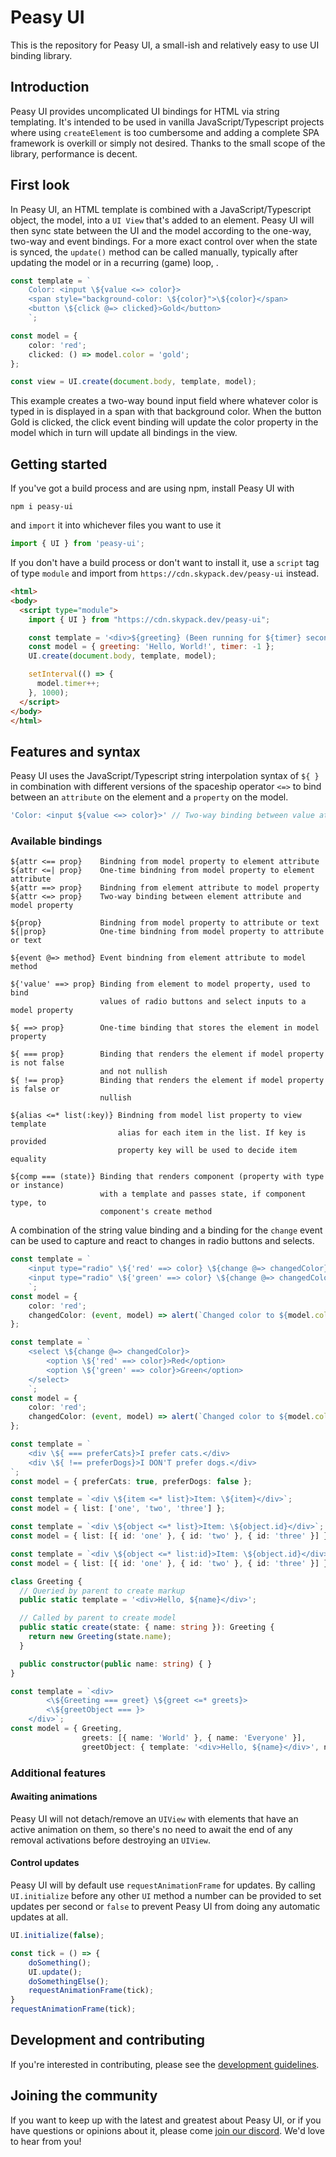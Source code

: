# Peasy UI

This is the repository for Peasy UI, a small-ish and relatively easy to use UI binding library.

## Introduction

Peasy UI provides uncomplicated UI bindings for HTML via string templating. It's intended to be used in vanilla JavaScript/Typescript projects where using `createElement` is too cumbersome and adding a complete SPA framework is overkill or simply not desired. Thanks to the small scope of the library, performance is decent.

## First look

In Peasy UI, an HTML template is combined with a JavaScript/Typescript object, the model, into a `UI View` that's added to an element. Peasy UI will then sync state between the UI and the model according to the one-way, two-way and event bindings. For a more exact control over when the state is synced, the `update()` method can be called manually, typically after updating the model or in a recurring (game) loop, .

```ts
const template = `
    Color: <input \${value <=> color}>
    <span style="background-color: \${color}">\${color}</span>
    <button \${click @=> clicked}>Gold</button>
    `;

const model = {
    color: 'red';
    clicked: () => model.color = 'gold';
};

const view = UI.create(document.body, template, model);
```
This example creates a two-way bound input field where whatever color is typed in is displayed in a span with that background color. When the button Gold is clicked, the click event binding will update the color property in the model which in turn will update all bindings in the view.

## Getting started

If you've got a build process and are using npm, install Peasy UI with

    npm i peasy-ui

and `import` it into whichever files you want to use it

```ts
import { UI } from 'peasy-ui';
```

If you don't have a build process or don't want to install it, use a `script` tag of type `module` and import from `https://cdn.skypack.dev/peasy-ui` instead.

```html
<html>
<body>
  <script type="module">
    import { UI } from "https://cdn.skypack.dev/peasy-ui";

    const template = '<div>${greeting} (Been running for ${timer} seconds.)</div>';
    const model = { greeting: 'Hello, World!', timer: -1 };
    UI.create(document.body, template, model);

    setInterval(() => {
      model.timer++;
    }, 1000);
  </script>
</body>
</html>
```

## Features and syntax

Peasy UI uses the JavaScript/Typescript string interpolation syntax of `${ }` in combination with different versions of the spaceship operator `<=>` to bind between an `attribute` on the element and a `property` on the model.

```ts
'Color: <input ${value <=> color}>' // Two-way binding between value attribute and color property
```
### Available bindings

    ${attr <== prop}    Bindning from model property to element attribute
    ${attr <=| prop}    One-time bindning from model property to element attribute
    ${attr ==> prop}    Bindning from element attribute to model property 
    ${attr <=> prop}    Two-way binding between element attribute and model property

    ${prop}             Bindning from model property to attribute or text
    ${|prop}            One-time bindning from model property to attribute or text

    ${event @=> method} Event bindning from element attribute to model method

    ${'value' ==> prop} Binding from element to model property, used to bind
                        values of radio buttons and select inputs to a model property

    ${ ==> prop}        One-time binding that stores the element in model property

    ${ === prop}        Binding that renders the element if model property is not false
                        and not nullish
    ${ !== prop}        Binding that renders the element if model property is false or
                        nullish

    ${alias <=* list(:key)} Bindning from model list property to view template
                            alias for each item in the list. If key is provided
                            property key will be used to decide item equality

    ${comp === (state)} Binding that renders component (property with type or instance)
                        with a template and passes state, if component type, to 
                        component's create method

A combination of the string value binding and a binding for the `change` event can be used to capture and react to changes in radio buttons and selects.

```ts
const template = `
    <input type="radio" \${'red' ==> color} \${change @=> changedColor}> Red
    <input type="radio" \${'green' ==> color} \${change @=> changedColor}> Green
    `;
const model = {
    color: 'red';
    changedColor: (event, model) => alert(`Changed color to ${model.color}.`),
};
```

```ts
const template = `
    <select \${change @=> changedColor}>
        <option \${'red' ==> color}>Red</option>
        <option \${'green' ==> color}>Green</option>
    </select>
    `;
const model = {
    color: 'red';
    changedColor: (event, model) => alert(`Changed color to ${model.color}.`),
};
```

```ts
const template = `
    <div \${ === preferCats}>I prefer cats.</div>
    <div \${ !== preferDogs}>I DON'T prefer dogs.</div>
`;
const model = { preferCats: true, preferDogs: false };
```


```ts
const template = `<div \${item <=* list}>Item: \${item}</div>`;
const model = { list: ['one', 'two', 'three'] };
```

```ts
const template = `<div \${object <=* list}>Item: \${object.id}</div>`;
const model = { list: [{ id: 'one' }, { id: 'two' }, { id: 'three' }] };
```

```ts
const template = `<div \${object <=* list:id}>Item: \${object.id}</div>`;
const model = { list: [{ id: 'one' }, { id: 'two' }, { id: 'three' }] };
```

```ts
class Greeting {
  // Queried by parent to create markup
  public static template = '<div>Hello, ${name}</div>';

  // Called by parent to create model
  public static create(state: { name: string }): Greeting {
    return new Greeting(state.name);
  }

  public constructor(public name: string) { }
}

const template = `<div>
        <\${Greeting === greet} \${greet <=* greets}>
        <\${greetObject === }>
    </div>`;
const model = { Greeting, 
                greets: [{ name: 'World' }, { name: 'Everyone' }], 
                greetObject: { template: '<div>Hello, ${name}</div>', name: 'Someone' } };
```

### Additional features

#### Awaiting animations

Peasy UI will not detach/remove an `UIView` with elements that have an active animation on them, so there's no need to await the end of any removal activations before destroying an `UIView`.

#### Control updates

Peasy UI will by default use `requestAnimationFrame` for updates. By calling `UI.initialize` before any other `UI` method a number can be provided to set updates per second or `false` to prevent Peasy UI from doing any automatic updates at all.

```ts
UI.initialize(false);

const tick = () => {
    doSomething();
    UI.update();
    doSomethingElse();
    requestAnimationFrame(tick);
}
requestAnimationFrame(tick);
```

## Development and contributing

If you're interested in contributing, please see the [development guidelines](DEVELOPMENT.md).

## Joining the community

If you want to keep up with the latest and greatest about Peasy UI, or if you have questions or opinions about it, please come [join our discord](https://discord.gg/CDWn6Uq7). We'd love to hear from you!
